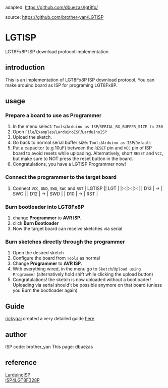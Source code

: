 adapted: https://github.com/dbuezas/lgt8fx/

source: https://github.com/brother-yan/LGTISP

# LGTISP

LGT8Fx8P ISP download protocol implementation

## introduction

This is an implementation of LGT8Fx8P ISP download protocol. You can make arduino board as ISP for programing LGT8Fx8P.

## usage

### Prepare a board to use as Programmer
   1. In the menu select: `Tools`/`Arduino as ISP`/`SERIAL_RX_BUFFER_SIZE to 250`
   2. Open `File`/`Examples`/`LarduinoISP`/`LarduinoISP`
   3. Upload the sketch.
   4. Go back to normal serial buffer size: `Tools`/`Arduino as ISP`/`Default`
   5. Put a capacitor (e.g 10uF) between the `RESET` pin and `VCC` pin of ISP board to avoid resets while uploading. Alternatively, short `RESET` and `VCC`, but make sure to NOT press the reset button in the board.
   6. Congratulations, you have a LGTISP Programmer now!
   
### Connect the programmer to the target board

   1. Connect `VCC`, `GND`, `SWD`, `SWC` and `RST` 
      | LGTISP || LGT |
      |:-:|:-:|:-:|
      | D13 | -> | SWC |
      | D12 | -> | SWD |
      | D10 | -> | RST |
      
### Burn bootloader into LGT8Fx8P

   1. change **Programmer** to **AVR ISP**.
   2. click **Burn Bootloader**
   3. Now the target board can receive sketches via serial


### Burn sketches directly through the programmer
   1. Open the desired sketch
   2. Configure the board from `Tools` as normal
   3. Change **Programmer** to **AVR ISP**.
   4. With everything wired, in the menu go to `Sketch`/`Upload using Programmer` (alternatively hold shift while clicking the upload button)
   5. Congratulations! the sketch is now uploaded without a bootloader! Uploading via serial should't be possible anymore on that board (unless you Burn the bootloader again)

## Guide

[rickygai](https://github.com/rickygai) created a very detailed guide [here](https://github.com/rickygai/arduino/blob/main/LGT8F328P.pdf)

## author

ISP code: brother_yan
This page: dbuezas

## reference

[LarduinoISP](https://github.com/LGTMCU/LarduinoISP)  
[ISP4LGT8F328P](https://github.com/nicechao/ISP4LGT8F328P)
